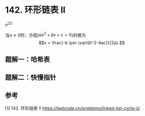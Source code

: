 
# 142. 环形链表 II

$n^{[2]}$

当$a \ne 0$时，方程\($ax^2 + bx + c = 0$\)的根为
$$x = \frac{-b \pm \sqrt{b^2-4ac}}{2a}.$$


## 题解一：哈希表

## 题解二：快慢指针



## 参考
[1] 142. 环形链表 II https://leetcode.cn/problems/linked-list-cycle-ii/